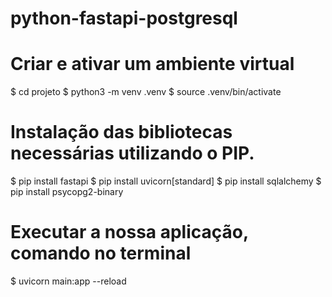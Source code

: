 # python-fastapi-postgresql

# Criar e ativar um ambiente virtual
$ cd projeto
$ python3 -m venv .venv
$ source .venv/bin/activate

# Instalação das bibliotecas necessárias utilizando o PIP.
$ pip install fastapi
$ pip install uvicorn[standard]
$ pip install sqlalchemy
$ pip install psycopg2-binary

# Executar a nossa aplicação, comando no terminal
$ uvicorn main:app --reload
